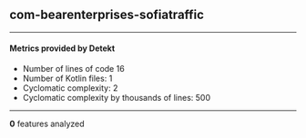 ## com-bearenterprises-sofiatraffic
----
#### Metrics provided by Detekt
* Number of lines of code 16
* Number of Kotlin files: 1
* Cyclomatic complexity: 2
* Cyclomatic complexity by thousands of lines: 500 

----
**0** features analyzed



